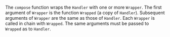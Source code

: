 The `compose` function wraps the `Handler` with one or more `Wrapper`. The first
argument of `Wrapper` is the function `Wrapped` (a copy of `Handler`).
Subsequent arguments of `Wrapper` are the same as those of `Handler`. Each
`Wrapper` is called in chain with `Wrapped`. The same arguments must be passed
to `Wrapped` as to `Handler`.
